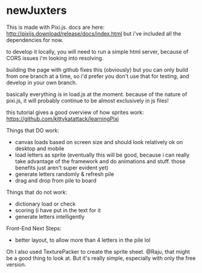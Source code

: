 # newJuxters
 
This is made with Pixi.js. docs are here: http://pixijs.download/release/docs/index.html
but i've included all the dependencies for now. 

to develop it locally, you will need to run a simple html server, because of CORS issues i'm looking into resolving. 

building the page with github fixes this (obviously) but you can only build from one branch at a time, so i'd prefer you don't use that for testing, and develop in your own branch. 

basically everything is in load.js at the moment. because of the nature of pixi.js, it will probably continue to be almost exclusively in js files! 

this tutorial gives a good overview of how sprites work: https://github.com/kittykatattack/learningPixi

Things that DO work:
- canvas loads based on screen size and should look relatively ok on desktop and mobile
- load letters as sprite (eventually this will be good, because i can really take advantage of the framework and do animations and stuff. those benefits just aren't super evident yet)
- generate letters randomly & refresh pile
- drag and drop from pile to board


Things that do not work:
- dictionary load or check
- scoring (i have put in the text for it
- generate letters intelligently

Front-End Next Steps:
- better layout, to allow more than 4 letters in the pile lol


Oh I also used TexturePacker to create the sprite sheet. @Raju, that might be a good thing to look at. But it's really simple, especially with only the free version.